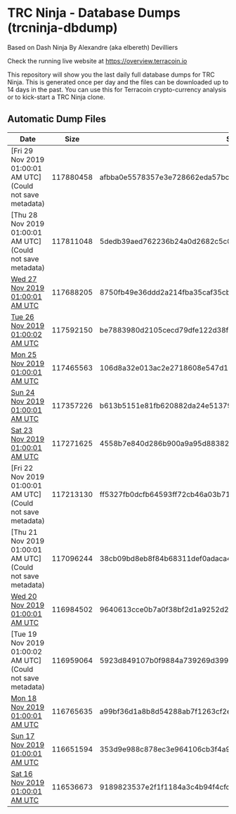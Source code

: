 # TRC Ninja - Database Dumps (trcninja-dbdump)
Based on Dash Ninja By Alexandre (aka elbereth) Devilliers

Check the running live website at https://overview.terracoin.io

This repository will show you the last daily full database dumps for TRC Ninja. This is generated once per day and the files can be downloaded up to 14 days in the past.
You can use this for Terracoin crypto-currency analysis or to kick-start a TRC Ninja clone.


## Automatic Dump Files
| Date | Size | SHA256 |
|--|--|--|
| [Fri 29 Nov 2019 01:00:01 AM UTC](Could not save metadata) | 117880458 | afbba0e5578357e3e728662eda57bca3b873bdd7acc4c631eb0afa2c58184eb7 | 
| [Thu 28 Nov 2019 01:00:01 AM UTC](Could not save metadata) | 117811048 | 5dedb39aed762236b24a0d2682c5c0813db80dc8a7f5355e8418d145b3a98cb4 | 
| [Wed 27 Nov 2019 01:00:01 AM UTC]() | 117688205 | 8750fb49e36ddd2a214fba35caf35cbd9c011120bd927681845e1dbe6eb59eda | 
| [Tue 26 Nov 2019 01:00:02 AM UTC](https://transfer.sh/M5thB/trcninja-dbdump-20191126010002.tar.bz2) | 117592150 | be7883980d2105cecd79dfe122d38fefe1a595180529b59a6cb5e6e85eebbb60 | 
| [Mon 25 Nov 2019 01:00:01 AM UTC](https://transfer.sh/Pd0sS/trcninja-dbdump-20191125010001.tar.bz2) | 117465563 | 106d8a32e013ac2e2718608e547d19e9c133c0a38741f21e08fd2ce0f72aa953 | 
| [Sun 24 Nov 2019 01:00:01 AM UTC](https://transfer.sh/DJboJ/trcninja-dbdump-20191124010001.tar.bz2) | 117357226 | b613b5151e81fb620882da24e513797231ab69ee7ffc84746a95cdd7a344d603 | 
| [Sat 23 Nov 2019 01:00:01 AM UTC](https://transfer.sh/fVusW/trcninja-dbdump-20191123010001.tar.bz2) | 117271625 | 4558b7e840d286b900a9a95d88382bcf1e2e8c6eba46fe030ec80d8197f664b1 | 
| [Fri 22 Nov 2019 01:00:01 AM UTC](Could not save metadata) | 117213130 | ff5327fb0dcfb64593ff72cb46a03b71b679032fecc68f446b36eae765caadcc | 
| [Thu 21 Nov 2019 01:00:01 AM UTC](Could not save metadata) | 117096244 | 38cb09bd8eb8f84b68311def0adaca4771ff6a2cbcf518149aea452d18c7bf2e | 
| [Wed 20 Nov 2019 01:00:01 AM UTC](https://transfer.sh/WKjFj/trcninja-dbdump-20191120010001.tar.bz2) | 116984502 | 9640613cce0b7a0f38bf2d1a9252d2e3bb791ec786eb8090c4518152a5cbb6ce | 
| [Tue 19 Nov 2019 01:00:02 AM UTC](Could not save metadata) | 116959064 | 5923d849107b0f9884a739269d3997cb7dfb4867d2b8e92e2e11ed93e2324290 | 
| [Mon 18 Nov 2019 01:00:01 AM UTC]() | 116765635 | a99bf36d1a8b8d54288ab7f1263cf2e9b9586452b0a8534584571b1d9fd2b13d | 
| [Sun 17 Nov 2019 01:00:01 AM UTC]() | 116651594 | 353d9e988c878ec3e964106cb3f4a93165725533679794d0aa5020e983b86d8f | 
| [Sat 16 Nov 2019 01:00:01 AM UTC](https://transfer.sh/SEE1A/trcninja-dbdump-20191116010001.tar.bz2) | 116536673 | 9189823537e2f1f1184a3c4b94f4cfdffd95593d967c3695e129152e4bcf97bd | 
